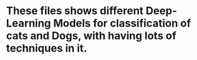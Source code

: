 # These files shows different Deep-Learning Models for classification of cats and Dogs, with having lots of techniques in it.
